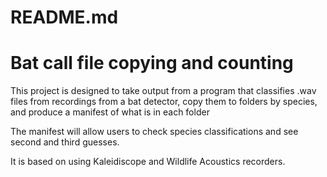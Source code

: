 # README.md

# Bat call file copying and counting

This project is designed to take output from a program that classifies .wav files from recordings from a bat detector, copy them to folders by species, and produce a manifest of what is in each folder

The manifest will allow users to check species classifications and see second and third guesses.

It is based on using Kaleidiscope and Wildlife Acoustics recorders.